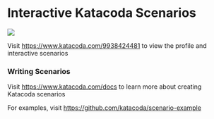 # Interactive Katacoda Scenarios

[![](http://shields.katacoda.com/katacoda/9938424481/count.svg)](https://www.katacoda.com/9938424481 "Get your profile on Katacoda.com")

Visit https://www.katacoda.com/9938424481 to view the profile and interactive scenarios

### Writing Scenarios
Visit https://www.katacoda.com/docs to learn more about creating Katacoda scenarios

For examples, visit https://github.com/katacoda/scenario-example
